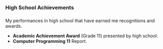 ### High School Achievements <h3>
  
My performances in high school that have earned me recognitions and awards.
* **Academic Achievement Award** (Grade 11) presented by high school.
* **Computer Programming 11** Report.
 
